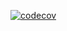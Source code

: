 [![codecov](https://codecov.io/gh/SKuhnt/TestPullSandbox/branch/master/graph/badge.svg?token=RJZEY4V37F)](https://codecov.io/gh/SKuhnt/TestPullSandbox)

